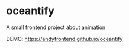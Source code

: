 # oceantify
A small frontend project about animation

DEMO: https://andyfrontend.github.io/oceantify
